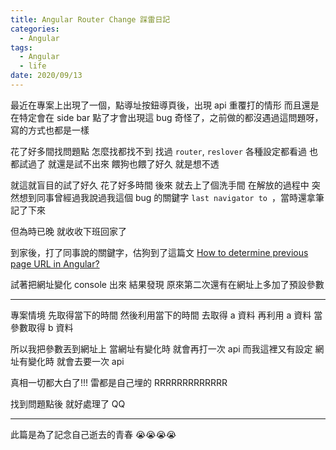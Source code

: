 ```yaml
---
title: Angular Router Change 踩雷日記
categories:
  - Angular
tags:
  - Angular
  - life
date: 2020/09/13
---
```


最近在專案上出現了一個，點導址按鈕導頁後，出現 api 重覆打的情形
而且還是在特定會在 side bar 點了才會出現這 bug
奇怪了，之前做的都沒遇過這問題呀，寫的方式也都是一樣

花了好多間找問題點 怎麼找都找不到 找過 `router`, `reslover` 各種設定都看過 也都試過了 就還是試不出來 餵狗也餵了好久 就是想不透

就這就盲目的試了好久 花了好多時間
後來 就去上了個洗手間 在解放的過程中 突然想到同事曾經過我說過我這個 bug 的關鍵字 `last navigator to `，當時還拿筆記了下來

但為時已晚 就收收下班回家了

到家後，打了同事說的關鍵字，估狗到了這篇文 [How to determine previous page URL in Angular?](https://stackoverflow.com/questions/41038970/how-to-determine-previous-page-url-in-angular)

試著把網址變化 console 出來
結果發現 原來第二次還有在網址上多加了預設參數

---

專案情境
先取得當下的時間 然後利用當下的時間 去取得 a 資料
再利用 a 資料 當參數取得 b 資料

所以我把參數丟到網址上 當網址有變化時 就會再打一次 api
而我這裡又有設定 網址有變化時 就會去要一次 api

真相一切都大白了!!!
雷都是自己埋的 RRRRRRRRRRRRR

找到問題點後 就好處理了 QQ

---

此篇是為了記念自己逝去的青春 😭😭😭😭
